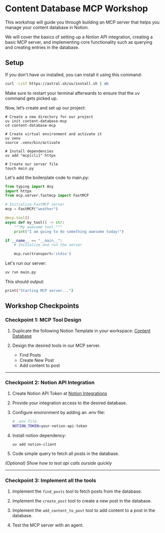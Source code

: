 # Content Database MCP Workshop

This workshop will guide you through building an MCP server that helps you manage your content database in Notion.

We will cover the basics of setting up a Notion API integration, creating a basic MCP server, and implementing core functionality such as querying and creating entries in the database.

## Setup

If you don't have uv installed, you can install it using this command:

```bash
curl -LsSf https://astral.sh/uv/install.sh | sh
```

Make sure to restart your terminal afterwards to ensure that the uv command gets picked up.

Now, let’s create and set up our project:

```
# Create a new directory for our project
uv init content-database-mcp
cd content-database-mcp

# Create virtual environment and activate it
uv venv
source .venv/bin/activate

# Install dependencies
uv add "mcp[cli]" httpx

# Create our server file
touch main.py
```

Let's add the boilerplate code to main.py:

```python
from typing import Any
import httpx
from mcp.server.fastmcp import FastMCP

# Initialize FastMCP server
mcp = FastMCP("weather")

@mcp.tool()
async def my_tool() -> str:
    """My awesome tool."""
    print("I am going to do something awesome today!")

if __name__ == "__main__":
    # Initialize and run the server

    mcp.run(transport='stdio')
```

Let's run our server:

```bash
uv run main.py
```

This should output:

```bash
print("Starting MCP server...")
```

## Workshop Checkpoints

### Checkpoint 1: MCP Tool Design

1. Duplicate the following Notion Template in your workspace: [Content Database](https://www.notion.so/trillhouse/1c2e61f4e4968058a172e2267ec6b31e?v=1c2e61f4e496809382f1000c0aeec348)

2. Design the desired tools in our MCP server.

   - Find Posts
   - Create New Post
   - Add content to post

---

### Checkpoint 2: Notion API Integration

1. Create Notion API Token at [Notion Integrations](https://www.notion.so/profile/integrations)

2. Provide your integration access to the desired database.

3. Configure environment by adding an .env file:

   ```bash
   # .env file
   NOTION_TOKEN=your-notion-api-token
   ```

4. Install notion dependency:

   ```bash
   uv add notion-client
   ```

5. Code simple query to fetch all posts in the database.

_(Optional) Show how to test api calls ourside quickly_

---

### Checkpoint 3: Implement all the tools

1. Implement the `find_posts` tool to fetch posts from the database.

2. Implement the `create_post` tool to create a new post in the database.

3. Implement the `add_content_to_post` tool to add content to a post in the database.

4. Test the MCP server with an agent.
